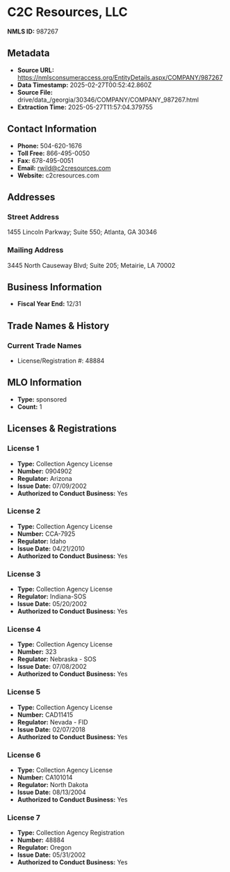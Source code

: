 # C2C Resources, LLC

**NMLS ID:** 987267

## Metadata
- **Source URL:** https://nmlsconsumeraccess.org/EntityDetails.aspx/COMPANY/987267
- **Data Timestamp:** 2025-02-27T00:52:42.860Z
- **Source File:** drive/data_/georgia/30346/COMPANY/COMPANY_987267.html
- **Extraction Time:** 2025-05-27T11:57:04.379755

## Contact Information
- **Phone:** 504-620-1676
- **Toll Free:** 866-495-0050
- **Fax:** 678-495-0051
- **Email:** rwild@c2cresources.com
- **Website:** c2cresources.com

## Addresses
### Street Address
1455 Lincoln Parkway; Suite 550; Atlanta, GA 30346

### Mailing Address
3445 North Causeway Blvd; Suite 205; Metairie, LA 70002

## Business Information
- **Fiscal Year End:** 12/31

## Trade Names & History
### Current Trade Names
- License/Registration #: 48884

## MLO Information
- **Type:** sponsored
- **Count:** 1

## Licenses & Registrations

### License 1
- **Type:** Collection Agency License
- **Number:** 0904902
- **Regulator:** Arizona
- **Issue Date:** 07/09/2002
- **Authorized to Conduct Business:** Yes

### License 2
- **Type:** Collection Agency License
- **Number:** CCA-7925
- **Regulator:** Idaho
- **Issue Date:** 04/21/2010
- **Authorized to Conduct Business:** Yes

### License 3
- **Type:** Collection Agency License
- **Regulator:** Indiana-SOS
- **Issue Date:** 05/20/2002
- **Authorized to Conduct Business:** Yes

### License 4
- **Type:** Collection Agency License
- **Number:** 323
- **Regulator:** Nebraska - SOS
- **Issue Date:** 07/08/2002
- **Authorized to Conduct Business:** Yes

### License 5
- **Type:** Collection Agency License
- **Number:** CAD11415
- **Regulator:** Nevada - FID
- **Issue Date:** 02/07/2018
- **Authorized to Conduct Business:** Yes

### License 6
- **Type:** Collection Agency License
- **Number:** CA101014
- **Regulator:** North Dakota
- **Issue Date:** 08/13/2004
- **Authorized to Conduct Business:** Yes

### License 7
- **Type:** Collection Agency Registration
- **Number:** 48884
- **Regulator:** Oregon
- **Issue Date:** 05/31/2002
- **Authorized to Conduct Business:** Yes
